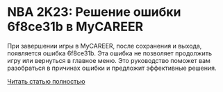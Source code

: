 # NBA 2K23: Решение ошибки 6f8ce31b в MyCAREER



При завершении игры в MyCAREER, после сохранения и выхода, появляется ошибка 6f8ce31b. Эта ошибка не позволяет продолжить игру или вернуться в главное меню. Это руководство поможет вам разобраться в причинах ошибки и предложит эффективные решения.

[Читать статью полностью](https://xyberbara.com/gaming/6f8ce31b/)
